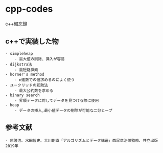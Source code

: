 # cpp-codes
c++備忘録
## c++で実装した物
    - simpleheap
        - 最大値の削除、挿入が容易
    - dijkstra法
        - 最短路探索
    - horner's method
        - n進数での値求めるのによく使う
    - ユークリッドの互助法
        - 最大公約数を求める
    - binary search
        - 昇順データに対してデータを見つける際に使用
    - heap
        - データの挿入,最小値データの削除が可能な二分ヒープ
## 参考文献
    - 原隆浩、水田智史、大川剛直「アルゴリズムとデータ構造」西尾章治郎監修、共立出版 2019年